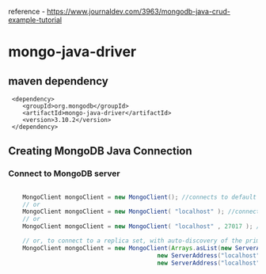 reference -  https://www.journaldev.com/3963/mongodb-java-crud-example-tutorial
# mongo-java-driver
## maven dependency
```
 <dependency>
    <groupId>org.mongodb</groupId>
    <artifactId>mongo-java-driver</artifactId>
    <version>3.10.2</version>
 </dependency>
```
## Creating MongoDB Java Connection 
### Connect to MongoDB server 
``` java

    MongoClient mongoClient = new MongoClient(); //connects to default host and port i.e 127.0.0.1:27017
    // or
    MongoClient mongoClient = new MongoClient( "localhost" ); //connects to default port i.e 27017
    // or
    MongoClient mongoClient = new MongoClient( "localhost" , 27017 ); // should use this always

    // or, to connect to a replica set, with auto-discovery of the primary
    MongoClient mongoClient = new MongoClient(Arrays.asList(new ServerAddress("localhost", 27017),
                                          new ServerAddress("localhost", 27018),
                                          new ServerAddress("localhost", 27019)));

```
